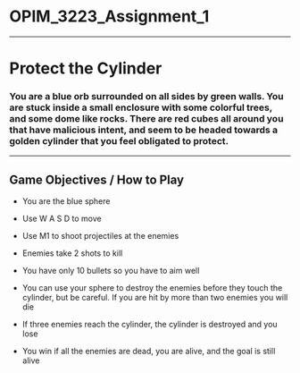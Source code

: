 # OPIM_3223_Assignment_1
 
---

# Protect the Cylinder

### You are a blue orb surrounded on all sides by green walls. You are stuck inside a small enclosure with some colorful trees, and some dome like rocks. There are red cubes all around you that have malicious intent, and seem to be headed towards a golden cylinder that you feel obligated to protect.

---

## Game Objectives / How to Play

- You are the blue sphere

- Use W A S D to move

- Use M1 to shoot projectiles at the enemies

- Enemies take 2 shots to kill

- You have only 10 bullets so you have to aim well

- You can use your sphere to destroy the enemies before they touch the cylinder, but be careful. If you are hit by more than two enemies you will die

- If three enemies reach the cylinder, the cylinder is destroyed and you lose

- You win if all the enemies are dead, you are alive, and the goal is still alive
